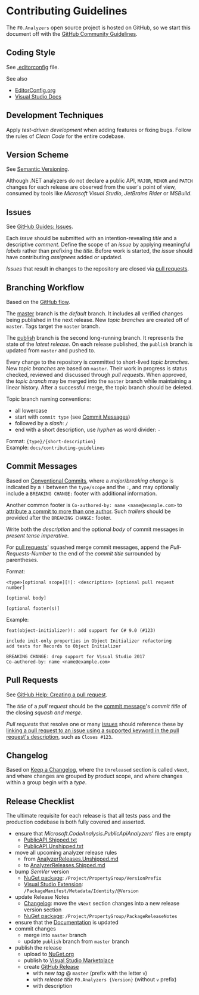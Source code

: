 # Contributing Guidelines

The `F0.Analyzers` open source project is hosted on GitHub, so we start this document off with the [GitHub Community Guidelines](https://help.github.com/en/github/site-policy/github-community-guidelines).

## Coding Style
See [.editorconfig](./.editorconfig) file.

See also
* [EditorConfig.org](https://editorconfig.org/)
* [Visual Studio Docs](https://docs.microsoft.com/en-us/visualstudio/ide/editorconfig-code-style-settings-reference)

## Development Techniques
Apply _test-driven development_ when adding features or fixing bugs.
Follow the rules of _Clean Code_ for the entire codebase.

## Version Scheme
See [Semantic Versioning](https://semver.org/).

Although .NET analyzers do not declare a public API, `MAJOR`, `MINOR` and `PATCH` changes for each release are observed from the user's point of view, consumed by tools like _Microsoft Visual Studio_, _JetBrains Rider_ or _MSBuild_.

## Issues
See [GitHub Guides: Issues](https://guides.github.com/features/issues/).

Each _issue_ should be submitted with an intention-revealing _title_ and a descriptive _comment_.
Define the scope of an _issue_ by applying meaningful _labels_ rather than prefixing the _title_.
Before work is started, the _issue_ should have contributing _assignees_ added or updated.

_Issues_ that result in changes to the repository are closed via [pull requests](#pull-requests).

## Branching Workflow
Based on the [GitHub flow](https://guides.github.com/introduction/flow/).

The [master](https://github.com/Flash0ver/F0.Analyzers) branch is the _default_ branch.
It includes all verified changes being published in the next release.
New _topic branches_ are created off of `master`.
Tags target the `master` branch.

The [publish](https://github.com/Flash0ver/F0.Analyzers/tree/publish) branch is the second long-running branch.
It represents the state of the _latest release_.
On each release published, the `publish` branch is updated from `master` and pushed to.

Every change to the repository is committed to short-lived _topic branches_.
New _topic branches_ are based on `master`.
Their work in progress is status checked, reviewed and discussed through _pull requests_.
When approved, the _topic branch_ may be merged into the `master` branch while maintaining a linear history.
After a successful merge, the topic branch should be deleted.

Topic branch naming conventions:
* all lowercase
* start with `commit type` (see [Commit Messages](#commit-messages))
* followed by a _slash_: `/`
* end with a short description, use _hyphen_ as word divider: `-`

Format: `{type}/{short-description}`\
Example: `docs/contributing-guidelines`

## Commit Messages
Based on [Conventional Commits](https://www.conventionalcommits.org/),
where a _major_/_breaking change_ is indicated by a `!` between the `type/scope` and the `:`,
and may optionally include a `BREAKING CHANGE:` footer with additional information.

Another common footer is `Co-authored-by: name <name@example.com>` to [attribute a commit to more than one author](https://help.github.com/en/github/committing-changes-to-your-project/creating-a-commit-with-multiple-authors). Such _trailers_ should be provided after the `BREAKING CHANGE:` footer.

Write both the _description_ and the optional _body_ of commit messages in _present tense imperative_.

For [pull requests](#pull-requests)' squashed merge commit messages, append the _Pull-Requests-Number_ to the end of the _commit title_ surrounded by parentheses.

Format:
```
<type>[optional scope][!]: <description> [optional pull request number]

[optional body]

[optional footer(s)]
```
Example:
```
feat(object-initializer)!: add support for C# 9.0 (#123)

include init-only properties in Object Initializer refactoring
add tests for Records to Object Initializer

BREAKING CHANGE: drop support for Visual Studio 2017
Co-authored-by: name <name@example.com>
```

## Pull Requests
See [GitHub Help: Creating a pull request](https://help.github.com/en/github/collaborating-with-issues-and-pull-requests/creating-a-pull-request).

The _title_ of a _pull request_ should be the [commit message](#commit-messages)'s _commit title_ of the closing *squash and merge*.

_Pull requests_ that resolve one or many [issues](#issues) should reference these by [linking a pull request to an issue using a supported keyword in the pull request's description](https://help.github.com/en/github/managing-your-work-on-github/linking-a-pull-request-to-an-issue#linking-a-pull-request-to-an-issue-using-a-keyword),
such as `Closes #123`.

## Changelog
Based on [Keep a Changelog](https://keepachangelog.com/),
where the `Unreleased` section is called `vNext`,
and where changes are grouped by product scope,
and where changes within a group begin with a _type_.

## Release Checklist
The ultimate requisite for each release is that all tests pass and the production codebase is both fully covered and asserted.

- ensure that _Microsoft.CodeAnalysis.PublicApiAnalyzers_' files are empty
  - [PublicAPI.Shipped.txt](./source/production/F0.Analyzers/PublicApi/PublicAPI.Shipped.txt)
  - [PublicAPI.Unshipped.txt](./source/production/F0.Analyzers/PublicApi/PublicAPI.Unshipped.txt)
- move all upcoming analyzer release rules
  - from [AnalyzerReleases.Unshipped.md](./source/production/F0.Analyzers/ReleaseTracking/AnalyzerReleases.Unshipped.md)
  - to [AnalyzerReleases.Shipped.md](./source/production/F0.Analyzers/ReleaseTracking/AnalyzerReleases.Shipped.md)
- bump _SemVer_ version
  - [NuGet package](./source/package/F0.Analyzers.Package/F0.Analyzers.Package.csproj): `/Project/PropertyGroup/VersionPrefix`
  - [Visual Studio Extension](./source/extension/F0.Analyzers.Vsix/source.extension.vsixmanifest): `/PackageManifest/Metadata/Identity/@Version`
- update Release Notes
  - [Changelog](./CHANGELOG.md#vNext): move the `vNext` section changes into a new release version section
  - [NuGet package](./source/package/F0.Analyzers.Package/F0.Analyzers.Package.csproj): `/Project/PropertyGroup/PackageReleaseNotes`
- ensure that the [Documentation](./documentation/) is updated
- commit changes
  - merge into `master` branch
  - update `publish` branch from `master` branch
- publish the release
  - upload to [NuGet.org](https://www.nuget.org/)
  - publish to [Visual Studio Marketplace](https://marketplace.visualstudio.com/)
  - create [GitHub Release](https://github.com/Flash0ver/F0.Analyzers/releases)
    - with new _tag_ @ `master` (prefix with the letter `v`)
    - with _release title_ `F0.Analyzers {Version}` (without `v` prefix)
    - with description
